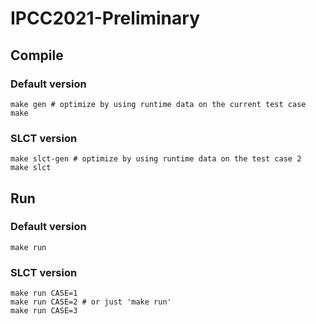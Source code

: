 # IPCC2021-Preliminary

## Compile

### Default version

```
make gen # optimize by using runtime data on the current test case
make
```

### SLCT version
```
make slct-gen # optimize by using runtime data on the test case 2
make slct
```

## Run

### Default version

```
make run
```

### SLCT version
```
make run CASE=1
make run CASE=2 # or just 'make run'
make run CASE=3
```
